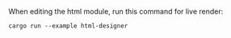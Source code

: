 When editing the html module, run this command for live render:

```ShellSession
cargo run --example html-designer
```
